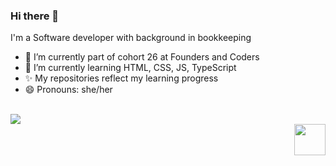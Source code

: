 ### Hi there 👋
I'm a Software developer with background in bookkeeping
- 🔭 I’m currently part of cohort 26 at Founders and Coders
- 🌱 I’m currently learning HTML, CSS, JS, TypeScript
- ✨ My repositories reflect my learning progress
- 😄 Pronouns: she/her

<br>
<a href="https://www.linkedin.com/in/natalia-rusu-sd/" target="_blank" ><img src="https://img.shields.io/badge/LinkedIn-blue">
<div align="right"></a>
  <img src="https://media.giphy.com/media/kJV3yFjaVYtlP0CMOR/giphy.gif" width="50"/>
</div>
<!--
**nataliarusu/nataliarusu** is a ✨ _special_ ✨ repository because its `README.md` (this file) appears on your GitHub profile.

Here are some ideas to get you started:
- 💬 Ask me for cooperation and I will be happy to help



-->
